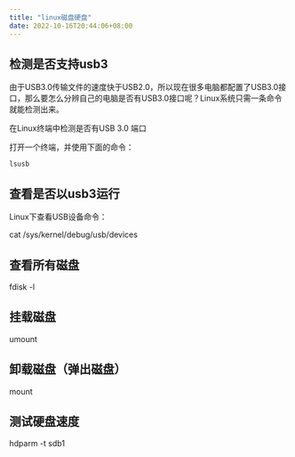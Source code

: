 ```yaml
---
title: "linux磁盘硬盘"
date: 2022-10-16T20:44:06+08:00
---
```


## 检测是否支持usb3
由于USB3.0传输文件的速度快于USB2.0，所以现在很多电脑都配置了USB3.0接口，那么要怎么分辨自己的电脑是否有USB3.0接口呢？Linux系统只需一条命令就能检测出来。

在Linux终端中检测是否有USB 3.0 端口

打开一个终端，并使用下面的命令：

`lsusb`

## 查看是否以usb3运行

Linux下查看USB设备命令：

cat /sys/kernel/debug/usb/devices

## 查看所有磁盘
fdisk -l

## 挂载磁盘
umount

## 卸载磁盘（弹出磁盘）
mount

## 测试硬盘速度
hdparm -t sdb1